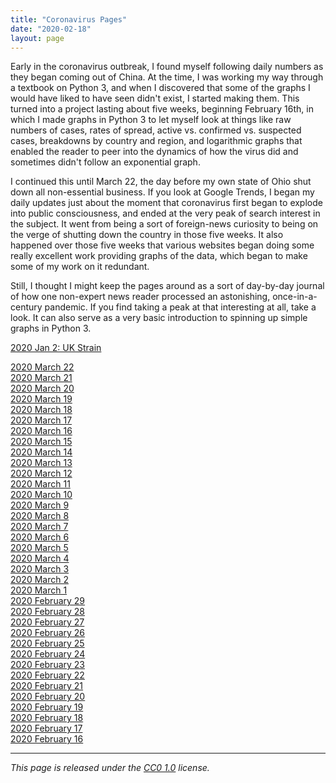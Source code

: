 ```yaml
---
title: "Coronavirus Pages"
date: "2020-02-18"
layout: page
--- 
```


Early in the coronavirus outbreak, I found myself following daily numbers as
they began coming out of China. At the time, I was working my way through a
textbook on Python 3, and when I discovered that some of the graphs I would
have liked to have seen didn't exist, I started making them. This turned into a
project lasting about five weeks, beginning February 16th, in which I made
graphs in Python 3 to let myself look at things like raw numbers of cases,
rates of spread, active vs. confirmed vs. suspected cases, breakdowns by
country and region, and logarithmic graphs that enabled the reader to peer into
the dynamics of how the virus did and sometimes didn't follow an exponential
graph.

I continued this until March 22, the day before my own state of Ohio shut down
all non-essential business. If you look at Google Trends, I began my daily
updates just about the moment that coronavirus first began to explode into
public consciousness, and ended at the very peak of search interest in the
subject. It went from being a sort of foreign-news curiosity to being on the
verge of shutting down the country in those five weeks. It also happened over
those five weeks that various websites began doing some really excellent work
providing graphs of the data, which began to make some of my work on it
redundant.

Still, I thought I might keep the pages around as a sort of day-by-day journal
of how one non-expert news reader processed an astonishing, once-in-a-century
pandemic. If you find taking a peak at that interesting at all, take a look. It
can also serve as a very basic introduction to spinning up simple graphs in
Python 3.

[2020 Jan 2: UK Strain](covid-uk.html)

[2020 March 22](2020-3-22.html)  
[2020 March 21](2020-3-21.html)  
[2020 March 20](2020-3-20.html)  
[2020 March 19](2020-3-19.html)  
[2020 March 18](2020-3-18.html)  
[2020 March 17](2020-3-17.html)  
[2020 March 16](2020-3-16.html)  
[2020 March 15](2020-3-15.html)  
[2020 March 14](2020-3-14.html)  
[2020 March 13](2020-3-13.html)  
[2020 March 12](2020-3-12.html)  
[2020 March 11](2020-3-11.html)  
[2020 March 10](2020-3-10.html)  
[2020 March 9](2020-3-9.html)  
[2020 March 8](2020-3-8.html)  
[2020 March 7](2020-3-7.html)  
[2020 March 6](2020-3-6.html)  
[2020 March 5](2020-3-5.html)  
[2020 March 4](2020-03-04.html)  
[2020 March 3](2020-3-3.html)  
[2020 March 2](2020-3-2.html)  
[2020 March 1](2020-3-1.html)  
[2020 February 29](2020-2-29.html)  
[2020 February 28](2020-2-17.html)  
[2020 February 27](2020-2-27.html)  
[2020 February 26](2020-2-26.html)  
[2020 February 25](2020-2-25.html)  
[2020 February 24](2020-2-24.html)  
[2020 February 23](2020-2-23.html)  
[2020 February 22](2020-2-22.html)  
[2020 February 21](2020-2-21.html)  
[2020 February 20](2020-2-20.html)  
[2020 February 19](2020-2-19.html)  
[2020 February 18](2020-2-18.html)  
[2020 February 17](2020-2-17.html)  
[2020 February 16](thinking-covid.html)

---

_This page is released under the [CC0 1.0](https://creativecommons.org/publicdomain/zero/1.0/) license._

